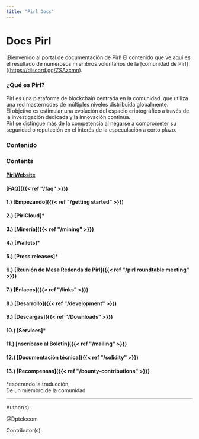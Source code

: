 ```yaml
---
title: "Pirl Docs"
---
```


# Docs Pirl  

¡Bienvenido al portal de documentación de Pirl! El contenido que ve aquí es el resultado de numerosos miembros voluntarios de la [comunidad de Pirl]((https://discord.gg/ZSAzcmn).

### ¿Qué es Pirl?  

Pirl es una plataforma de blockchain centrada en la comunidad, que utiliza una red masternodes de múltiples niveles distribuida globalmente.  
El objetivo es estimular una evolución del espacio criptográfico a través de la investigación dedicada y la innovación continua.  
Pirl se distingue más de la competencia al negarse a comprometer su seguridad o reputación en el interés de la especulación a corto plazo.  

###  Contenido  

### Contents
#### [PirlWebsite](https://pirl.io/en/ "PirlWebsite")
#### [FAQ]({{< ref "/faq" >}})  

#### 1.) [Empezando]({{< ref "/getting started" >}})
#### 2.) [PirlCloud]*
#### 3.) [Minería]({{< ref "/mining" >}})
#### 4.) [Wallets]*
#### 5.) [Press releases]*
#### 6.) [Reunión de Mesa Redonda de Pirl]({{< ref "/pirl roundtable meeting" >}})
#### 7.) [Enlaces]({{< ref "/links" >}})
#### 8.) [Desarrollo]({{< ref "/development" >}})
#### 9.) [Descargas]({{< ref "/Downloads" >}})
#### 10.) [Services]*
#### 11.) [nscríbase al Boletín]({{< ref "/mailing" >}})
#### 12.) [Documentación técnica]({{< ref "/solidity" >}})
#### 13.) [Recompensas]({{< ref "/bounty-contributions" >}})




*esperando la traducción,  
De un miembro de la comunidad




---
Author(s):  


@Dptelecom


Contributor(s):  
